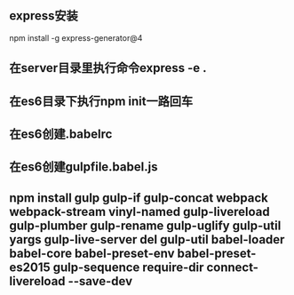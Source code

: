 ## express安装
npm install -g express-generator@4

## 在server目录里执行命令express -e .

## 在es6目录下执行npm init一路回车

## 在es6创建.babelrc

## 在es6创建gulpfile.babel.js

## npm install gulp gulp-if gulp-concat webpack webpack-stream vinyl-named gulp-livereload gulp-plumber gulp-rename gulp-uglify gulp-util yargs gulp-live-server del gulp-util babel-loader babel-core babel-preset-env babel-preset-es2015 gulp-sequence require-dir connect-livereload --save-dev
